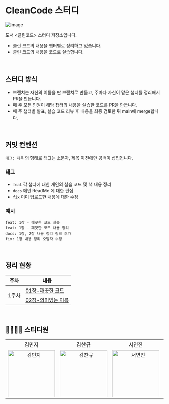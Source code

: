# CleanCode 스터디
![image](https://github.com/DevReader/CleanCode/assets/73516336/7bebf235-8056-45c5-a64b-0c42b1479a30)

도서 <클린코드> 스터디 저장소입니다.

- 클린 코드의 내용을 챕터별로 정리하고 있습니다.
- 클린 코드의 내용을 코드로 실습합니다.

<br>

## 스터디 방식

- 브랜치는 자신의 이름을 딴 브랜치로 만들고, 주마다 자신이 맡은 챕터를 정리해서 PR을 만듭니다.
- 매 주 모든 인원이 해당 챕터의 내용을 실습한 코드를 PR을 만듭니다.
- 매 주 챕터별 발표, 실습 코드 리뷰 후 내용을 최종 검토한 뒤 main에 merge합니다. 

<br>

## 커밋 컨벤션
`태그: 제목` 의 형태로 태그는 소문자, 제목 이전에만 공백이 삽입됩니다.
### 태그
* `feat` 각 챕터에 대한 개인의 실습 코드 및 책 내용 정리
* `docs` 메인 ReadMe 에 대한 편집
* `fix` 이미 업로드한 내용에 대한 수정

### 예시
```
feat: 1장 - 깨끗한 코드 실습
feat: 1장 - 깨끗한 코드 내용 정리
docs: 1장, 2장 내용 정리 링크 추가
fix: 1장 내용 정리 오탈자 수정
```

<br/>

## 정리 현황

<table>
  <thead>
    <tr>
      <th>주차</th>
      <th>내용</th>
    </tr>
  </thead>
  <tbody>
    <tr>
      <td rowspan="4">1주차</td>
      <td><a href="/01장-깨끗한 코드/README.md">01장-깨끗한 코드</a></td>
    </tr>
    <tr><td><a href="/02장-의미있는 이름/README.md">02장-의미있는 이름</a></td></tr>
    
</table>

<br>

## 👨‍👩‍👧‍👦 스티디원

<table>
  <tr align="center">
    <td>김민지</td>
    <td>김찬규</td>
    <td>서연진</td>
    <td>임해찬</td>
  </tr>
  <tr>
     <td align="center">
        <a href="https://github.com/mouse0429"><img src="https://avatars.githubusercontent.com/u/68915238?v=4" width="150px" alt="김민지"/><br /></a>
     </td>
    <td align="center">
        <a href="https://github.com/ckrb63"><img src="https://avatars.githubusercontent.com/u/73516336?v=4" width="150px" alt="김찬규"/><br /></a>
     </td>
     <td align="center">
        <a href="https://github.com/seoyeonjin"><img src="https://avatars.githubusercontent.com/u/68274803?v=4" width="150px" alt="서연진"/><br /></a>
     </td>
    <td align="center">
      <a href="https://github.com/haechan29"><img src="https://avatars.githubusercontent.com/u/63138511?v=4" width="150px;" alt="임해찬"/><br /></a>
    </td>
  <tr>
</table>
